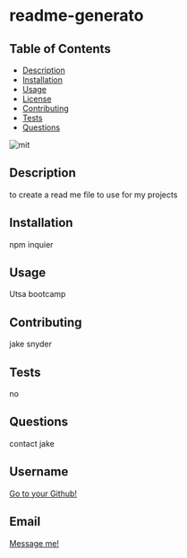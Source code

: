 # readme-generato

  ## Table of Contents
  - [Description](#description)
  - [Installation](#installation)
  - [Usage](#usage)
  - [License](#license)
  - [Contributing](#contributing)
  - [Tests](#tests)
  - [Questions](#questions)



![mit](https://img.shields.io/badge/license-mit-blue)

## Description
to create a read me file to use for my projects

## Installation
npm inquier

## Usage
Utsa bootcamp

## Contributing
jake snyder

## Tests
no

## Questions
contact jake

## Username
[Go to your Github!](https://github.com/iamjakes)

## Email
[Message me!](jsnyder7207@icloud.co,)




